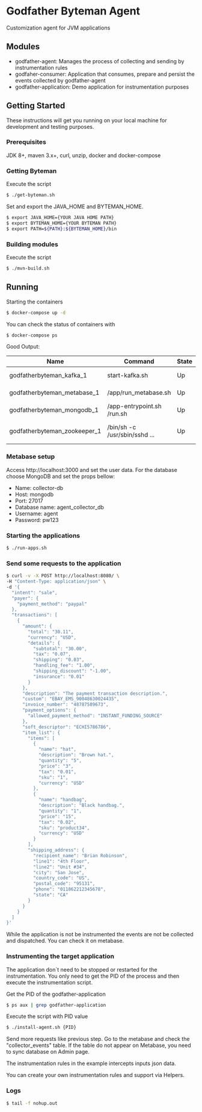 # Godfather Byteman Agent

Customization agent for JVM applications

## Modules
 - godfather-agent: Manages the process of collecting and sending by instrumentation rules
 - godfaher-consumer: Application that consumes, prepare and persist the events collected by godfather-agent
 - godfather-application: Demo application for instrumentation purposes


## Getting Started

These instructions will get you running on your local machine for development and testing purposes. 


### Prerequisites

JDK 8+, maven 3.x+, curl, unzip, docker and docker-compose


### Getting Byteman

Execute the script
```bash
$ ./get-byteman.sh
```

Set and export the JAVA_HOME and BYTEMAN_HOME.
```bash
$ export JAVA_HOME={YOUR JAVA HOME PATH}
$ export BYTEMAN_HOME={YOUR BYTEMAN PATH}
$ export PATH=${PATH}:${BYTEMAN_HOME}/bin
```


### Building modules

Execute the script
```bash
$ ./mvn-build.sh
```


## Running

Starting the containers
```bash
$ docker-compose up -d
```

You can check the status of containers with
```bash
$ docker-compose ps
```
Good Output:

| Name                         | Command                       | State | Ports                                             |
| -----------------------------| ------------------------------| ------| --------------------------------------------------|
| godfatherbyteman_kafka_1     | start-kafka.sh                | Up    | 0.0.0.0:9092->9092/tcp                            |
| godfatherbyteman_metabase_1  | /app/run_metabase.sh          | Up    | 0.0.0.0:3000->3000/tcp                            |
| godfatherbyteman_mongodb_1   | /app-entrypoint.sh /run.sh    | Up    | 0.0.0.0:27017->27017/tcp                          |
| godfatherbyteman_zookeeper_1 | /bin/sh -c /usr/sbin/sshd  ...| Up    | 0.0.0.0:2181->2181/tcp, 22/tcp, 2888/tcp,3888/tcp |


### Metabase setup
Access http://localhost:3000 and set the user data. 
For the database choose MongoDB and set the props bellow:
 - Name: collector-db
 - Host: mongodb
 - Port: 27017
 - Database name: agent_collector_db
 - Username: agent
 - Password: pw123
 

### Starting the applications
```bash
$ ./run-apps.sh
```

### Send some requests to the application
```bash
$ curl -v -X POST http://localhost:8080/ \
-H "Content-Type: application/json" \
-d '{
  "intent": "sale",
  "payer": {
    "payment_method": "paypal"
  },
  "transactions": [
    {
      "amount": {
        "total": "30.11",
        "currency": "USD",
        "details": {
          "subtotal": "30.00",
          "tax": "0.07",
          "shipping": "0.03",
          "handling_fee": "1.00",
          "shipping_discount": "-1.00",
          "insurance": "0.01"
        }
      },
      "description": "The payment transaction description.",
      "custom": "EBAY_EMS_90048630024435",
      "invoice_number": "48787589673",
      "payment_options": {
        "allowed_payment_method": "INSTANT_FUNDING_SOURCE"
      },
      "soft_descriptor": "ECHI5786786",
      "item_list": {
        "items": [
          {
            "name": "hat",
            "description": "Brown hat.",
            "quantity": "5",
            "price": "3",
            "tax": "0.01",
            "sku": "1",
            "currency": "USD"
          },
          {
            "name": "handbag",
            "description": "Black handbag.",
            "quantity": "1",
            "price": "15",
            "tax": "0.02",
            "sku": "product34",
            "currency": "USD"
          }
        ],
        "shipping_address": {
          "recipient_name": "Brian Robinson",
          "line1": "4th Floor",
          "line2": "Unit #34",
          "city": "San Jose",
          "country_code": "US",
          "postal_code": "95131",
          "phone": "011862212345678",
          "state": "CA"
        }
      }
    }
  ]
}'
```

While the application is not be instrumented the events are not be collected and dispatched. 
You can check it on metabase.


### Instrumenting the target application
The application don`t need to be stopped or restarted for the instrumentation. 
You only need to get the PID of the process and then execute the instrumentation script.

Get the PID of the godfather-application
```bash
$ ps aux | grep godfather-application
```

Execute the script with PID value
```bash
$ ./install-agent.sh {PID}
```

Send more requests like previous step. Go to the metabase and check the "collector_events" table.
If the table do not appear on Metabase, you need to sync database on Admin page.

The instrumentation rules in the example intercepts inputs json data.

You can create your own instrumentation rules and support via Helpers.

### Logs
```bash
$ tail -f nohup.out
```
